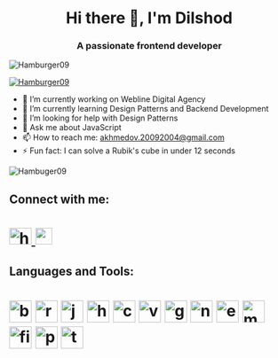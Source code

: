 <h1 align="center">Hi there 👋, I'm Dilshod</h1>

<h3 align="center">A passionate frontend developer</h3>

<p align="left"> <img src="https://komarev.com/ghpvc/?username=Hamburger09&color=019F0B&style=for-the-badge" alt="Hamburger09" /> </p>

<p align="left"> <a href="https://github.com/ryo-ma/github-profile-trophy"><img src="https://github-profile-trophy.vercel.app/?username=Hamburger09&theme=matrix" alt="Hamburger09" /></a> </p>

- 🔭 I’m currently working on Webline Digital Agency
- 🌱 I’m currently learning Design Patterns and Backend Development
- 🤔 I’m looking for help with Design Patterns
- 💬 Ask me about JavaScript
- 📫 How to reach me: akhmedov.20092004@gmail.com
- ⚡ Fun fact: I can solve a Rubik's cube in under 12 seconds

  
<p><img align="center" src="https://github-readme-streak-stats.herokuapp.com/?user=Hamburger09&" alt="Hambuger09" /></p>

## Connect with me:
<h1>
<a href="https://www.linkedin.com/in/dilshod-akhmedov-70b173195/" target="_blank">
<img src="https://raw.githubusercontent.com/rahuldkjain/github-profile-readme-generator/master/src/images/icons/Social/linked-in-alt.svg" alt="https://www.linkedin.com/in/ozodbek-juraev-201480208/" height="30" width="40"/>
</a>
<a href="https://stackoverflow.com/users/13940514/dilshod-akhmedov
">
<img  src="https://raw.githubusercontent.com/rahuldkjain/github-profile-readme-generator/master/src/images/icons/Social/stack-overflow.svg" height="30" width="30"/>
</a>
</h1>

## Languages and Tools:
<h1>
<img src="https://img.icons8.com/?size=512&id=g9mmSxx3SwAI&format=png" height="40" width="40" alt="bootstrap"/>
<img src="https://img.icons8.com/?size=512&id=NfbyHexzVEDk&format=png" height="40" width="40" alt="reactjs"/>
<img src="https://img.icons8.com/?size=512&id=108784&format=png" height="40" width="40" alt="javascript"/>
<img src="https://img.icons8.com/?size=512&id=20909&format=png" height="40" width="40" alt="html5"/>
<img src="https://img.icons8.com/?size=512&id=21278&format=png" height="40" width="40" alt="css3"/>
<img src="https://img.icons8.com/?size=512&id=eETV3RNHVrWA&format=png" height="40" width="40" alt="vuejs"/>
<img src="https://img.icons8.com/?size=512&id=20906&format=png" height="40" width="40" alt="git"/>
<img src="https://img.icons8.com/?size=512&id=hsPbhkOH4FMe&format=png" height="40" width="40" alt="nodejs"/>
<img src="https://img.icons8.com/?size=512&id=kg46nzoJrmTR&format=png" height="40" width="40" alt="expressjs"/>
<img src="https://img.icons8.com/?size=512&id=74402&format=png" height="40" width="40" alt="mongodb"/>
<img src="https://img.icons8.com/?size=512&id=62452&format=png" height="40" width="40" alt="firebasejs"/>
<img src="https://img.icons8.com/?size=512&id=EPbEfEa7o8CB&format=png" height="40" width="40" alt="postman"/>
<img src="https://img.icons8.com/?size=512&id=CIAZz2CYc6Kc&format=png" height="40" width="40" alt="tailwindcss"/>
</h1>
